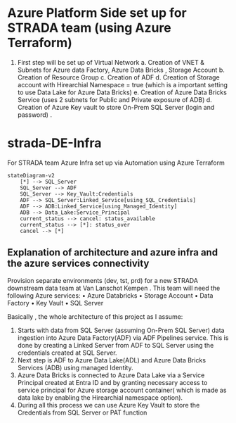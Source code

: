  # Azure Platform Side set up for STRADA team (using Azure Terraform)
1. First step will be set up of Virtual Network
    a. Creation of VNET & Subnets for Azure data Factory, Azure Data Bricks , Storage Account
    b. Creation of Resource Group
   c. Creation of ADF
   d. Creation of Storage account with Hirearchial Namespace = true (which is a important setting to use Data Lake for Azure Data Bricks)
   e. Creation of Azure Data Bricks Service (uses 2 subnets for Public and Private exposure of ADB)
   d. Creation of Azure Key vault to store On-Prem SQL Server (login and password) .



# strada-DE-Infra
For STRADA team Azure Infra set up via Automation using Azure Terraform


```mermaid
stateDiagram-v2
    [*] --> SQL_Server
    SQL_Server --> ADF
    SQL_Server --> Key_Vault:Credentials 
    ADF --> SQL_Server:Linked_Service[using_SQL_Credentials]
    ADF --> ADB:Linked_Service[using_Managed_Identity]
    ADB --> Data_Lake:Service_Principal
    current_status --> cancel: status_available
    current_status --> [*]: status_over
    cancel --> [*]
```


## Explanation of architecture and azure infra and the azure services connectivity

Provision separate environments (dev, tst, prd) for a new STRADA downstream data team at Van Lanschot Kempen . This team will need the following Azure services:
•	Azure Databricks
•	Storage Account
•	Data Factory
•	Key Vault
•	SQL Server

Basically , the whole architecture of this project as I assume:

1. Starts with data from SQL Server (assuming On-Prem SQL Server) data ingestion into Azure Data Factory(ADF) via ADF Pipelines service. This is done by creating a Linked Server from ADF to SQL Server using the credentials created at SQL Server.
2. Next step is ADF to Azure Data Lake(ADL) and Azure Data Bricks Services (ADB) using managed Identity.
3. Azure Data Bricks is connected to Azure Data Lake via a Service Principal created at Entra ID and by granting necessary access to service principal for Azure storage account container( which is made as data lake by enabling the Hirearchial namespace option).
4. During all this process we can use Azure Key Vault to store the Credentials from SQL Server or PAT function

